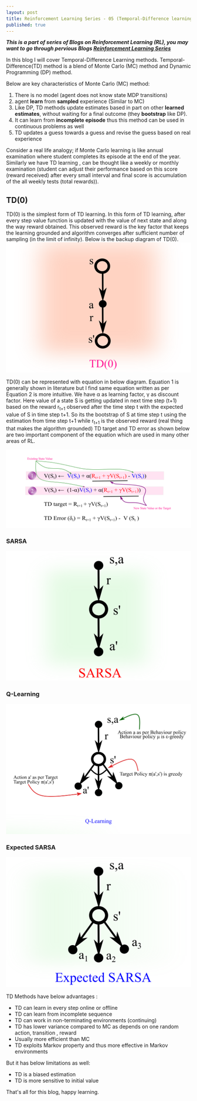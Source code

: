 ```yaml
---
layout: post
title: Reinforcement Learning Series - 05 (Temporal-Difference learning )
published: true
---
```


_**This is a part of series of Blogs on Reinforcement Learning (RL), you may want to go through pervious Blogs [Reinforcement Learning Series](https://baijayantaroy.github.io/)**_

In this blog I will cover Temporal-Difference Learning methods. Temporal-Difference(TD) method is a blend of Monte Carlo (MC) method and Dynamic Programming (DP) method.

Below are key characteristics of Monte Carlo (MC) method:

1. There is no model (agent does not know state MDP transitions)
2. agent **learn** from **sampled** experience (Similar to MC)
3.  Like DP, TD methods update estimates based in part on other **learned estimates**, without waiting for a final outcome (they **bootstrap** like DP).
4. It can learn from **incomplete episode** thus this method can be used in continuous problems as well
5. TD updates a guess towards a guess and revise the guess based on real experience

Consider a real life analogy; if Monte Carlo learning is like annual examination where student completes its episode at the end of the year. Similarly we have TD learning , can be thought like a weekly or monthly examination (student can adjust their performance based on this score (reward received) after every small interval and final score is accumulation of the all weekly tests (total rewards)).


## **TD(0)**

TD(0) is the simplest form of TD learning. In this form of TD learning, after every step value function is updated with the value of next state and along the way reward obtained. This observed reward is the key factor that keeps the learning grounded and algorithm converges after sufficient number of sampling (in the limit of infinity). Below is the backup diagram of TD(0).
![TD(0)](/images/TD03.png "TD(0)")

TD(0) can be represented with equation in below diagram. Equation 1 is generally shown in literature but I find same equation written as per Equation 2 is more intuitive. We have α as learning factor, γ as discount factor. Here value of a state S is getting updated in next time step (t+1) based on the reward r<sub>t+1</sub> observed after the time step t with the expected value of S in time step t+1. So its the bootstrap of S at time step t using the estimation from time step t+1 while r<sub>t+1</sub> is the observed reward (real thing that makes the algorithm grounded)  TD target and TD error as shown below are two important component of the equation which are used in many other areas of RL.

![TD(0)](/images/TD03-01.png "TD(0) Equation")

### **SARSA**

![SARSA](/images/TD04.png "SARSA")

### **Q-Learning**

![Q-Learning](/images/TD06.png "Q-Learning")

### **Expected SARSA**

![Expected SARSA](/images/TD05.png "Expected SARSA")

TD Methods have below advantages :

- TD can learn in every step online or offline
- TD can learn from incomplete sequence
- TD can work in non-terminating environments (continuing)
- TD has lower variance compared to MC as depends on one random action, transition , reward
- Usually more efficient than MC
- TD exploits Markov property and thus more effective in Markov environments

But it has below limitations as well:

- TD is a biased estimation
- TD is more sensitive to initial value

That's all for this blog, happy learning.
